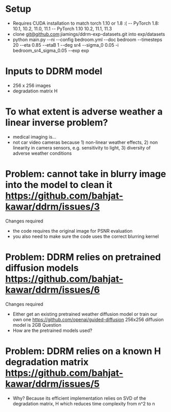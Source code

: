 # Setup
- Requires CUDA installation to match torch 1.10 or 1.8 :(
-- PyTorch 1.8: 10.1, 10.2, 11.0, 11.1
-- PyTorch 1.10 10.2, 11.1, 11.3
- clone git@github.com:jiamings/ddrm-exp-datasets.git into exp/datasets
- python main.py --ni --config bedroom.yml --doc bedroom --timesteps 20 --eta 0.85 --etaB 1 --deg sr4 --sigma_0 0.05 -i bedroom_sr4_sigma_0.05 --exp exp

# Inputs to DDRM model
- 256 x 256 images
- degradation matrix H

# To what extent is adverse weather a linear inverse problem?
- medical imaging is...
- not car video cameras because 1) non-linear weather effects, 2) non linearity in camera sensors, e.g. sensitivity to light, 3) diversity of adverse weather conditions

# Problem: cannot take in blurry image into the model to clean it https://github.com/bahjat-kawar/ddrm/issues/3 
Changes required
- the code requires the original image for PSNR evaluation
- you also need to make sure the code uses the correct blurring kernel

# Problem: DDRM relies on pretrained diffusion models https://github.com/bahjat-kawar/ddrm/issues/6
Changes required
- Either get an existing pretrained weather diffusion model or train our own one https://github.com/openai/guided-diffusion 256x256 diffusion model is 2GB
Question
- How are the pretrained models used?

# Problem: DDRM relies on a known H degradation matrix https://github.com/bahjat-kawar/ddrm/issues/5
- Why? Because its efficient implementation relies on SVD of the degradation matrix, H which reduces time complexity from n^2 to n
